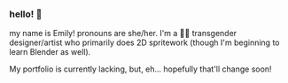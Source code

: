 ### hello! 👋

my name is Emily! pronouns are she/her.  I'm a 🏳️‍⚧️ transgender designer/artist who primarily does 2D spritework (though I'm beginning to learn Blender as well). 

My portfolio is currently lacking, but, eh... hopefully that'll change soon!


